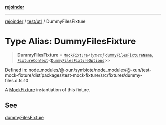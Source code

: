 [**rejoinder**](../../../README.md)

***

[rejoinder](../../../README.md) / [test/util](../README.md) / DummyFilesFixture

# Type Alias: DummyFilesFixture

> **DummyFilesFixture** = [`MockFixture`](MockFixture.md)\<*typeof* [`dummyFilesFixtureName`](../variables/dummyFilesFixtureName.md), [`FixtureContext`](FixtureContext.md)\<[`DummyFilesFixtureOptions`](DummyFilesFixtureOptions.md)\>\>

Defined in: node\_modules/@-xun/symbiote/node\_modules/@-xun/test-mock-fixture/dist/packages/test-mock-fixture/src/fixtures/dummy-files.d.ts:10

A [MockFixture](MockFixture.md) instantiation of this fixture.

## See

[dummyFilesFixture](../functions/dummyFilesFixture.md)
